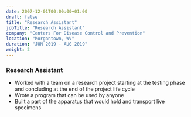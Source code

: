 ```yaml
---
date: 2007-12-01T00:00:00+01:00
draft: false
title: "Research Assistant"
jobTitle: "Research Assistant"
company: "Centers For Disease Control and Prevention"
location: "Morgantown, WV"
duration: "JUN 2019 - AUG 2019"
weight: 2
---
```

### Research Assistant

- Worked with a team on a research project starting at the testing phase and concluding at the end of the project life cycle
- Wrote a program that can be used by anyone
-  Built a part of the apparatus that would hold and transport live specimens 